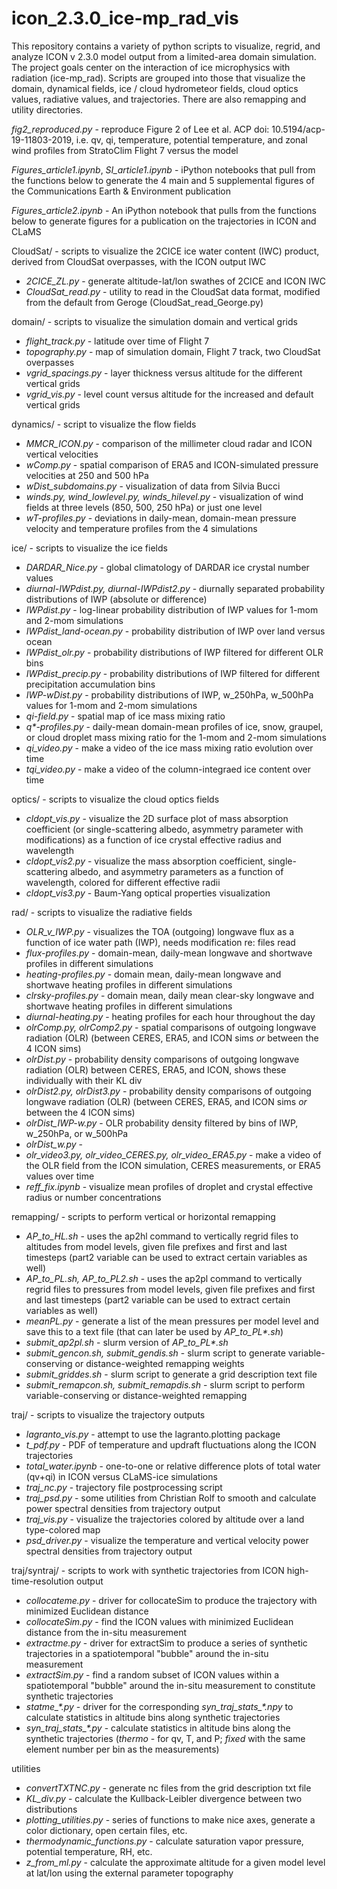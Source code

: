# icon_2.3.0_ice-mp_rad_vis
This repository contains a variety of python scripts to visualize, regrid, and analyze ICON v 2.3.0 model output from a limited-area domain simulation. The project goals center on the interaction of ice microphysics with radiation (ice-mp_rad). Scripts are grouped into those that visualize the domain, dynamical fields, ice / cloud hydrometeor fields, cloud optics values, radiative values, and trajectories. There are also remapping and utility directories.

*fig2_reproduced.py* - reproduce Figure 2 of Lee et al. ACP doi: 10.5194/acp-19-11803-2019, i.e. qv, qi, temperature, potential temperature, and zonal wind profiles from StratoClim Flight 7 versus the model

*Figures_article1.ipynb*, *SI_article1.ipynb* - iPython notebooks that pull from the functions below to generate the 4 main and 5 supplemental figures of the Communications Earth & Environment publication

*Figures_article2.ipynb* - An iPython notebook that pulls from the functions below to generate figures for a publication on the trajectories in ICON and CLaMS

CloudSat/ - scripts to visualize the 2CICE ice water content (IWC) product, derived from CloudSat overpasses, with the ICON output IWC
- *2CICE_ZL.py* - generate altitude-lat/lon swathes of 2CICE and ICON IWC 
- *CloudSat_read.py* - utility to read in the CloudSat data format, modified from the default from Geroge (CloudSat_read_George.py)

domain/ - scripts to visualize the simulation domain and vertical grids
- *flight_track.py* - latitude over time of Flight 7
- *topography.py* - map of simulation domain, Flight 7 track, two CloudSat overpasses
- *vgrid_spacings.py* - layer thickness versus altitude for the different vertical grids
- *vgrid_vis.py* - level count versus altitude for the increased and default vertical grids

dynamics/ - script to visualize the flow fields
- *MMCR_ICON.py* - comparison of the millimeter cloud radar and ICON vertical velocities
- *wComp.py* - spatial comparison of ERA5 and ICON-simulated pressure velocities at 250 and 500 hPa
- *wDist_subdomains.py* - visualization of data from Silvia Bucci
- *winds.py, wind_lowlevel.py, winds_hilevel.py* - visualization of wind fields at three levels (850, 500, 250 hPa) or just one level
- *wT-profiles.py* - deviations in daily-mean, domain-mean pressure velocity and temperature profiles from the 4 simulations

ice/ - scripts to visualize the ice fields
- *DARDAR_Nice.py* - global climatology of DARDAR ice crystal number values
- *diurnal-IWPdist.py, diurnal-IWPdist2.py* - diurnally separated probability distributions of IWP (absolute or difference)
- *IWPdist.py* - log-linear probability distribution of IWP values for 1-mom and 2-mom simulations
- *IWPdist_land-ocean.py* - probability distribution of IWP over land versus ocean
- *IWPdist_olr.py* - probability distributions of IWP filtered for different OLR bins
- *IWPdist_precip.py* - probability distributions of IWP filtered for different precipitation accumulation bins
- *IWP-wDist.py* - probability distributions of IWP, w_250hPa, w_500hPa values for 1-mom and 2-mom simulations
- *qi-field.py* - spatial map of ice mass mixing ratio
- *q\*-profiles.py* - daily-mean domain-mean profiles of ice, snow, graupel, or cloud droplet mass mixing ratio for the 1-mom and 2-mom simulations
- *qi_video.py* - make a video of the ice mass mixing ratio evolution over time
- *tqi_video.py* - make a video of the column-integraed ice content over time

optics/ - scripts to visualize the cloud optics fields
- *cldopt_vis.py* - visualize the 2D surface plot of mass absorption coefficient (or single-scattering albedo, asymmetry parameter with modifications) as a function of ice crystal effective radius and wavelength
- *cldopt_vis2.py* - visualize the mass absorption coefficient, single-scattering albedo, and asymmetry parameters as a function of wavelength, colored for different effective radii
- *cldopt_vis3.py* - Baum-Yang optical properties visualization

rad/ - scripts to visualize the radiative fields
- *OLR_v_IWP.py* - visualizes the TOA (outgoing) longwave flux as a function of ice water path (IWP), needs modification re: files read
- *flux-profiles.py* - domain-mean, daily-mean longwave and shortwave profiles in different simulations
- *heating-profiles.py* - domain mean, daily-mean longwave and shortwave heating profiles in different simulations 
- *clrsky-profiles.py* - domain mean, daily mean clear-sky longwave and shortwave heating profiles in different simulations
- *diurnal-heating.py* - heating profiles for each hour throughout the day
- *olrComp.py, olrComp2.py* - spatial comparisons of outgoing longwave radiation (OLR) (between CERES, ERA5, and ICON sims *or* between the 4 ICON sims)
- *olrDist.py* - probability density comparisons of outgoing longwave radiation (OLR) between CERES, ERA5, and ICON, shows these individually with their KL div
- *olrDist2.py, olrDist3.py* - probability density comparisons of outgoing longwave radiation (OLR) (between CERES, ERA5, and ICON sims *or* between the 4 ICON sims)
- *olrDist_IWP-w.py* - OLR probability density filtered by bins of IWP, w_250hPa, or w_500hPa
- *olrDist_w.py* - 
- *olr_video3.py, olr_video_CERES.py, olr_video_ERA5.py* - make a video of the OLR field from the ICON simulation, CERES measurements, or ERA5 values over time
- *reff_fix.ipynb* - visualize mean profiles of droplet and crystal effective radius or number concentrations

remapping/ - scripts to perform vertical or horizontal remapping
- *AP_to_HL.sh* - uses the ap2hl command to vertically regrid files to altitudes from model levels, given file prefixes and first and last timesteps (part2 variable can be used to extract certain variables as well)
- *AP_to_PL.sh, AP_to_PL2.sh* - uses the ap2pl command to vertically regrid files to pressures from model levels, given file prefixes and first and last timesteps (part2 variable can be used to extract certain variables as well)
- *meanPL.py* - generate a list of the mean pressures per model level and save this to a text file (that can later be used by *AP_to_PL\*.sh*)
- *submit_ap2pl.sh* - slurm version of *AP_to_PL\*.sh*
- *submit_gencon.sh, submit_gendis.sh* - slurm script to generate variable-conserving or distance-weighted remapping weights
- *submit_griddes.sh* - slurm script to generate a grid description text file
- *submit_remapcon.sh, submit_remapdis.sh* - slurm script to perform variable-conserving or distance-weighted remapping 

traj/ - scripts to visualize the trajectory outputs
- *lagranto_vis.py* - attempt to use the lagranto.plotting package
- *t_pdf.py* - PDF of temperature and updraft fluctuations along the ICON trajectories
- *total_water.ipynb* - one-to-one or relative difference plots of total water (qv+qi) in ICON versus CLaMS-ice simulations
- *traj_nc.py* - trajectory file postprocessing script
- *traj_psd.py* - some utilities from Christian Rolf to smooth and calculate power spectral densities from trajectory output
- *traj_vis.py* - visualize the trajectories colored by altitude over a land type-colored map
- *psd_driver.py* - visualize the temperature and vertical velocity power spectral densities from trajectory output

traj/syntraj/ - scripts to work with synthetic trajectories from ICON high-time-resolution output
- *collocateme.py* - driver for collocateSim to produce the trajectory with minimized Euclidean distance
- *collocateSim.py* - find the ICON values with minimized Euclidean distance from the in-situ measurement
- *extractme.py* - driver for extractSim to produce a series of synthetic trajectories in a spatiotemporal "bubble" around the in-situ measurement
- *extractSim.py* - find a random subset of ICON values within a spatiotemporal "bubble" around the in-situ measurement to constitute synthetic trajectories
- *statme_\*.py* - driver for the corresponding *syn_traj_stats_\*.npy* to calculate statistics in altitude bins along synthetic trajectories
- *syn_traj_stats_\*.py* - calculate statistics in altitude bins along the synthetic trajectories (*thermo* - for qv, T, and P; *fixed* with the same element number per bin as the measurements)

utilities 
- *convertTXTNC.py* - generate nc files from the grid description txt file
- *KL_div.py* - calculate the Kullback-Leibler divergence between two distributions
- *plotting_utilities.py* - series of functions to make nice axes, generate a color dictionary, open certain files, etc.
- *thermodynamic_functions.py* - calculate saturation vapor pressure, potential temperature, RH, etc.
- *z_from_ml.py* - calculate the approximate altitude for a given model level at lat/lon using the external parameter topography
